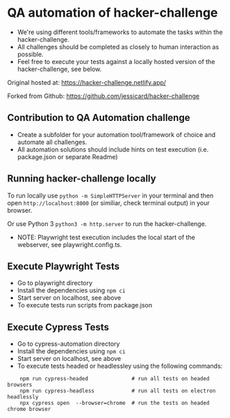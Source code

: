 # QA automation of hacker-challenge
- We're using different tools/frameworks to automate the tasks within the hacker-challenge.
- All challenges should be completed as closely to human interaction as possible.
- Feel free to execute your tests against a locally hosted version of the hacker-challenge, see below.


Original hosted at: https://hacker-challenge.netlify.app/

Forked from Github: https://github.com/jessicard/hacker-challenge

## Contribution to QA Automation challenge
- Create a subfolder for your automation tool/framework of choice and automate all challenges.
- All automation solutions should include hints on test execution (i.e. package.json or separate Readme)

## Running hacker-challenge locally
To run locally use `python -m SimpleHTTPServer` in your terminal and then open `http://localhost:8000` (or similiar, check terminal output) in your browser.

Or use Python 3 `python3 -m http.server` to run the hacker-challenge.


- NOTE: Playwright test execution includes the local start of the webserver, see playwright.config.ts.

## Execute Playwright  Tests

- Go to playwright directory
- Install the dependencies using `npm ci`
- Start server on localhost, see above 
- To execute tests run scripts from package.json

## Execute Cypress Tests

- Go to cypress-automation directory
- Install the dependencies using `npm ci`
- Start server on localhost, see above 
- To execute tests headed or headlessley using the following commands:

```shell
    npm run cypress-headed              # run all tests on headed browsers
    npm run cypress-headless            # run all tests on electron headlessly
    npx cypress open  --browser=chrome  # run the tests on headed chrome browser
```
